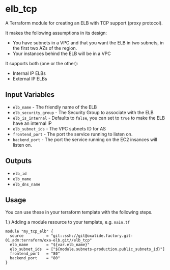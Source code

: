 elb_tcp
==================
A Terraform module for creating an ELB with TCP support (proxy protocol).

It makes the following assumptions in its design:
* You have subnets in a VPC and that you want the ELB in two subnets,
  in the first two AZs of the region.
* Your instances behind the ELB will be in a VPC

It supports both (one or the other):
- Internal IP ELBs
- External IP ELBs

Input Variables
---------------

- `elb_name` - The friendly name of the ELB
- `elb_security_group` - The Security Group to associate with the ELB
- `elb_is_internal` - Defaults to `false`, you can set to `true` to make the ELB have an internal IP
- `elb_subnet_ids` - The VPC subnets ID for AS
- `frontend_port` - The port the service running to listen on.
- `backend_port` - The port the service running on the EC2 insances will listen on.

Outputs
------

- `elb_id`
- `elb_name`
- `elb_dns_name`

Usage
-----

You can use these in your terraform template with the following steps.

1.) Adding a module resource to your template, e.g. `main.tf`

```
module "my_tcp_elb" {
  source          = "git::ssh://git@oxalide.factory.git-01.adm:terraform/oxa-elb.git//elb_tcp"
  elb_name        = "${var.elb_name}"
  elb_subnet_ids  = ["${module.subnets-production.public_subnets_id}"]
  frontend_port   = "80"
  backend_port    = "80"
}
```
